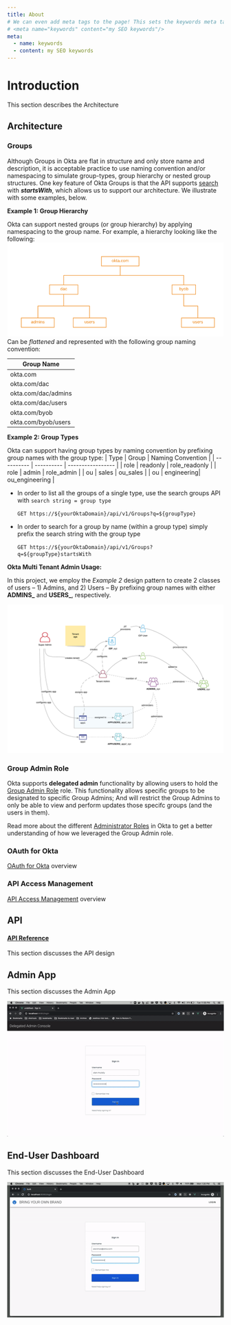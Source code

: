 ```yaml
---
title: About
# We can even add meta tags to the page! This sets the keywords meta tag.
# <meta name="keywords" content="my SEO keywords"/>
meta:
  - name: keywords
  - content: my SEO keywords
---
```


# Introduction
This section describes the Architecture

## Architecture
### Groups
Although Groups in Okta are flat in structure and only store name and description, it is acceptable practice to use naming convention and/or namespacing to simulate group-types, group hierarchy or nested group structures. One key feature of Okta Groups is that the API supports [search](https://developer.okta.com/docs/reference/api/groups/#search-groups) with ***startsWith***, which allows us to support our architecture. We illustrate with some examples, below.

**Example 1: Group Hierarchy**

Okta can support nested groups (or group hierarchy) by applying namespacing to the group name. For example, a hierarchy looking like the following:
![alt text](./images/groups-example1.png)
Can be *flattened* and represented with the following group naming convention:

| Group Name |
| ---------- |
| okta.com   |
| okta.com/dac |
| okta.com/dac/admins  |
| okta.com/dac/users  |
| okta.com/byob |
| okta.com/byob/users |

**Example 2: Group Types**

Okta can support having group types by naming convention by prefixing group names with the group type:
| Type       | Group      | Naming Convention |
| ---------- | ---------- | ----------------- |
| role       |  readonly  |  role_readonly    |
| role       |  admin     |  role_admin       |
| ou         |  sales     |  ou_sales         |
| ou         | engineering|  ou_engineering   |
* In order to list all the groups of a single type, use the search groups API with `search string = group type`
    ```
    GET https://${yourOktaDomain}/api/v1/Groups?q=${groupType}
    ```
* In order to search for a group by name (within a group type) simply prefix the search string with the group type
    ```
    GET https://${yourOktaDomain}/api/v1/Groups?q=${groupType}startsWith
    ```

**Okta Multi Tenant Admin Usage:**

In this project, we employ the *Example 2* design pattern to create 2 classes of users – 1) Admins, and 2) Users – By prefixing group names with either **ADMINS_** and **USERS_**, respectively.

![alt text](./images/dac-map.png)

### Group Admin Role
Okta supports **delegated admin** functionality by allowing users to hold the [Group Admin Role](https://help.okta.com/en/prod/Content/Topics/Security/admin-role-groupadmin.htm) role. This functionality allows specific groups to be designated to specific Group Admins; And will restrict the Group Admins to only be able to view and perform updates those specifc groups (and the users in them).

Read more about the different [Administrator Roles](https://help.okta.com/en/prod/Content/Topics/Security/Administrators.htm) in Okta to get a better understanding of how we leveraged the Group Admin role.

### OAuth for Okta
[OAuth for Okta](https://developer.okta.com/docs/guides/implement-oauth-for-okta/overview/) overview

### API Access Management
[API Access Management](https://developer.okta.com/docs/concepts/api-access-management/) overview

## API
#### [API Reference](/api)
This section discusses the API design

## Admin App
This section discusses the Admin App

![alt text](./images/dac-demo.gif)


## End-User Dashboard
This section discusses the End-User Dashboard

![alt text](./images/byob-demo.gif)
